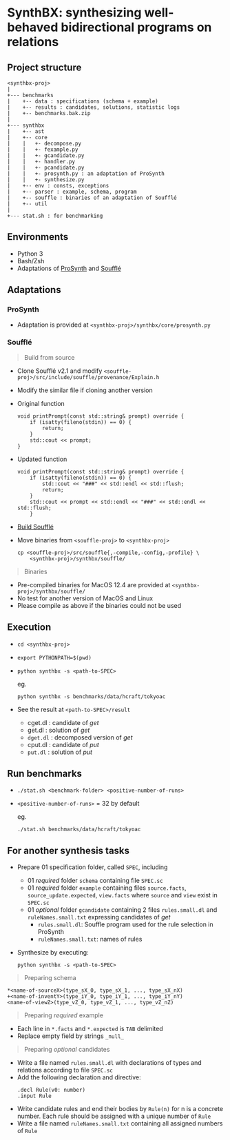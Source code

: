# SynthBX: synthesizing well-behaved bidirectional programs on relations

## Project structure

```
<synthbx-proj>
|
+--- benchmarks
|    +-- data : specifications (schema + example)
|    +-- results : candidates, solutions, statistic logs
|    +-- benchmarks.bak.zip
|
+--- synthbx
|    +-- ast
|    +-- core
|    |   +- decompose.py
|    |   +- fexample.py
|    |   +- gcandidate.py
|    |   +- handler.py
|    |   +- pcandidate.py
|    |   +- prosynth.py : an adaptation of ProSynth
|    |   +- synthesize.py
|    +-- env : consts, exceptions
|    +-- parser : example, schema, program
|    +-- souffle : binaries of an adaptation of Soufflé
|    +-- util
|
+--- stat.sh : for benchmarking
```

## Environments
- Python 3
- Bash/Zsh
- Adaptations of [ProSynth](https://github.com/petablox/popl2020-artifact) and [Soufflé](https://github.com/souffle-lang/souffle)

## Adaptations

### ProSynth
- Adaptation is provided at `<synthbx-proj>/synthbx/core/prosynth.py`

### Soufflé

> Build from source
- Clone Soufflé v2.1 and modify `<souffle-proj>/src/include/souffle/provenance/Explain.h`

- Modify the similar file if cloning another version

- Original function
	```
	void printPrompt(const std::string& prompt) override {
		if (isatty(fileno(stdin)) == 0) {
			return;
		}
		std::cout << prompt;
	}
	```

- Updated function
	```
	void printPrompt(const std::string& prompt) override {
		if (isatty(fileno(stdin)) == 0) {
			std::cout << "###" << std::endl << std::flush;
			return;
		}
		std::cout << prompt << std::endl << "###" << std::endl << std::flush;
		}
	```
- [Build Soufflé](https://souffle-lang.github.io/build)

- Move binaries from `<souffle-proj>` to `<synthbx-proj>`
	```
	cp <souffle-proj>/src/souffle{,-compile,-config,-profile} \
		<synthbx-proj>/synthbx/souffle/
	```

> Binaries
  - Pre-compiled binaries for MacOS 12.4 are provided at `<synthbx-proj>/synthbx/souffle/`
  - No test for another version of MacOS and Linux
  - Please compile as above if the binaries could not be used

## Execution

- `cd <synthbx-proj>`
- `export PYTHONPATH=$(pwd)`
- `python synthbx -s <path-to-SPEC>`

	eg.
	```
	python synthbx -s benchmarks/data/hcraft/tokyoac
	```

- See the result at `<path-to-SPEC>/result`
  - cget.dl : candidate of <em>get</em>
  - get.dl : solution of <em>get</em>
  - `dget.dl` : decomposed version of <em>get</em>
  - cput.dl : candidate of <em>put</em>
  - `put.dl` : solution of <em>put</em>

## Run benchmarks

- `./stat.sh <benchmark-folder> <positive-number-of-runs>`
- `<positive-number-of-runs>` = 32 by default
  
	eg.
	```
	./stat.sh benchmarks/data/hcraft/tokyoac
	```


## For another synthesis tasks
- Prepare 01 specification folder, called `SPEC`, including
  - 01 <em>required</em> folder `schema` containing file `SPEC.sc`
  - 01 <em>required</em> folder `example` containing files `source.facts`, `source_update.expected`, `view.facts` where `source` and `view` exist in `SPEC.sc`
  - 01 <em>optional</em> folder `gcandidate` containing 2 files `rules.small.dl` and `ruleNames.small.txt` expressing candidates of <em>get</em>
      - `rules.small.dl`: Souffle program used for the rule selection in ProSynth
      - `ruleNames.small.txt`: names of rules

- Synthesize by executing:
	
	```
	python synthbx -s <path-to-SPEC>
	````

> Preparing schema
```
*<name-of-sourceX>(type_sX_0, type_sX_1, ..., type_sX_nX)
+<name-of-inventY>(type_iY_0, type_iY_1, ..., type_iY_nY)
<name-of-viewZ>(type_vZ_0, type_vZ_1, ..., type_vZ_nZ)
```
> Preparing <em>required</em> example
- Each line in `*.facts` and `*.expected` is `TAB` delimited
- Replace empty field by strings `_null_`

> Preparing <em>optional</em> candidates
- Write a file named `rules.small.dl` with declarations of types and relations according to file `SPEC.sc`
- Add the following declaration and directive:
	```
	.decl Rule(v0: number)
	.input Rule
	```
- Write candidate rules and end their bodies by `Rule(n)` for n is a concrete number. Each rule should be assigned with a unique number of `Rule`
- Write a file named `ruleNames.small.txt` containing all assigned numbers of `Rule`
